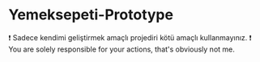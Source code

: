 # Yemeksepeti-Prototype
❗ Sadece kendimi geliştirmek amaçlı projediri kötü amaçlı kullanmayınız.
❗ You are solely responsible for your actions, that's obviously not me.
